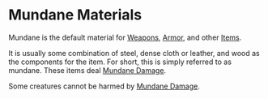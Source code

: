 # Mundane Materials

Mundane is the default material for [Weapons](../Weapons/Weapons.md), [Armor](../Armor/Armor.md), and other [Items](../Items.md).

It is usually some combination of steel, dense cloth or leather, and wood as the components for the item. For short, this is simply referred to as mundane. These items deal [Mundane Damage](../../Game%20Procedures/Combat/Damage%20Types/Mundane%20Damage.md).

Some creatures cannot be harmed by [Mundane Damage](../../Game%20Procedures/Combat/Damage%20Types/Mundane%20Damage.md).
